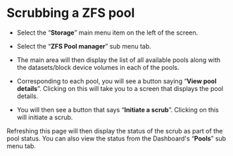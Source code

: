# Scrubbing a ZFS pool

- Select the “**Storage**” main menu item on the left of the screen.

- Select the “**ZFS Pool manager**” sub menu tab.

- The main area will then display the list of all available pools along with the datasets/block device volumes in each of the pools.

- Corresponding to each pool, you will see a button saying “**View pool details**”. Clicking on this will take you to a screen that displays the pool details.

- You will then see a button that says “**Initiate a scrub**”. Clicking on this will initiate a scrub.

 Refreshing this page will then display the status of the scrub as part of the pool status. You can also view the status from the Dashboard's “**Pools**” sub menu tab.


